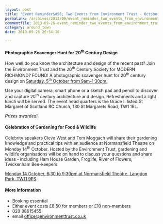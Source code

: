 ```yaml
---
layout: post
title: "Event Reminder&#58; Two Events from Environment Trust - October 2013"
permalink: /archives/2013/09/event_reminder_two_events_from_environment_trust_o.html
commentfile: 2013-09-26-event_reminder_two_events_from_environment_trust_o
category: around_town
date: 2013-09-26 20:54:18

---
```


#### Photographic Scavenger Hunt for 20<sup>th</sup> Century Design

How well do you know the architecture and design of the recent past? Join the Environment Trust and the 20<sup>th</sup> Century Society for MODERN RICHMOND? FOUND! A photographic scavenger hunt for 20<sup>th</sup> century design on [Saturday, 5<sup>th</sup> October from 9am-1:30pm.](/event/event/200705144111)

Use your digital camera, smart phone or a sketch pad and pencil to discover and capture 20<sup>th</sup> century architecture and design. Refreshments and a light lunch will be served. The event head quarters is the Grade II listed St Margaret of Scotland RC Church, 130 St Margarets Road, TW1 1RL.

*Prizes awarded!*

#### Celebration of Gardening for Food & Wildlife

Celebrity speakers Cleve West and Tom Moggach will share their gardening knowledge and practical tips with an audience at Normansfield Theatre on Monday 14<sup>th</sup> October. Hosted by the Environment Trust, gardening and wildlife organisations will be on hand to discuss your questions and share ideas - including Ham House Garden, Froglife, River of Flowers, Twickenham Bee-keepers.

[Monday 14 October, 6:30 to 9:30pm at Normansfield Theatre, Langdon Park, TW11 9PS](/event/event/200705144146)

#### More Information

-   Booking essential
-   Either event costs £8.50 for members or £10 non-members
-   020 88915455
-   email <office@environmenttrust.co.uk>
